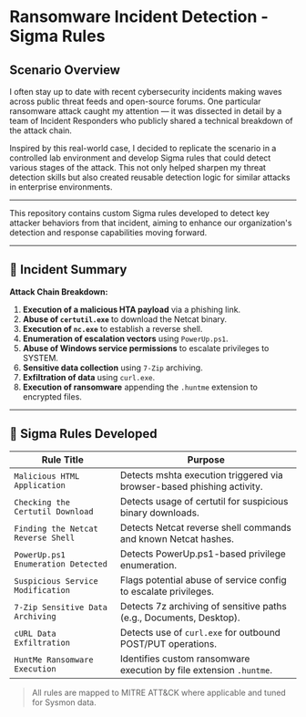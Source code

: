 # Ransomware Incident Detection - Sigma Rules

##  Scenario Overview

I often stay up to date with recent cybersecurity incidents making waves across public threat feeds and open-source forums. One particular ransomware attack caught my attention — it was dissected in detail by a team of Incident Responders who publicly shared a technical breakdown of the attack chain. 

Inspired by this real-world case, I decided to replicate the scenario in a controlled lab environment and develop Sigma rules that could detect various stages of the attack. This not only helped sharpen my threat detection skills but also created reusable detection logic for similar attacks in enterprise environments.

---

This repository contains custom Sigma rules developed to detect key attacker behaviors from that incident, aiming to enhance our organization's detection and response capabilities moving forward.

---

## 🧩 Incident Summary

**Attack Chain Breakdown:**

1. **Execution of a malicious HTA payload** via a phishing link.
2. **Abuse of `certutil.exe`** to download the Netcat binary.
3. **Execution of `nc.exe`** to establish a reverse shell.
4. **Enumeration of escalation vectors** using `PowerUp.ps1`.
5. **Abuse of Windows service permissions** to escalate privileges to SYSTEM.
6. **Sensitive data collection** using `7-Zip` archiving.
7. **Exfiltration of data** using `curl.exe`.
8. **Execution of ransomware** appending the `.huntme` extension to encrypted files.

---

## 📄 Sigma Rules Developed

| Rule Title                              | Purpose                                                                 |
|----------------------------------------|-------------------------------------------------------------------------|
| `Malicious HTML Application`           | Detects mshta execution triggered via browser-based phishing activity. |
| `Checking the Certutil Download`       | Detects usage of certutil for suspicious binary downloads.             |
| `Finding the Netcat Reverse Shell`     | Detects Netcat reverse shell commands and known Netcat hashes.         |
| `PowerUp.ps1 Enumeration Detected`     | Detects PowerUp.ps1-based privilege enumeration.                       |
| `Suspicious Service Modification`      | Flags potential abuse of service config to escalate privileges.        |
| `7-Zip Sensitive Data Archiving`       | Detects 7z archiving of sensitive paths (e.g., Documents, Desktop).    |
| `cURL Data Exfiltration`               | Detects use of `curl.exe` for outbound POST/PUT operations.            |
| `HuntMe Ransomware Execution`          | Identifies custom ransomware execution by file extension `.huntme`.   |

> All rules are mapped to MITRE ATT&CK where applicable and tuned for Sysmon data.

